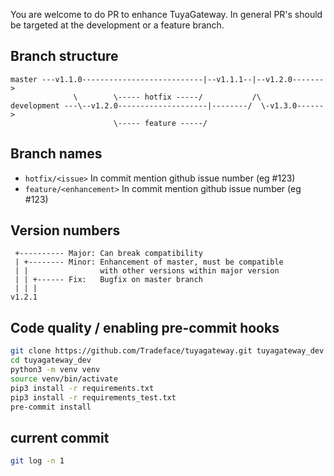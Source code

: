 You are welcome to do PR to enhance TuyaGateway. In general PR's should be targeted at the development or a feature branch.

Branch structure
----------------
```
master ---v1.1.0---------------------------|--v1.1.1--|--v1.2.0------->
              \        \----- hotfix -----/           /\
development ---\--v1.2.0--------------------|--------/  \-v1.3.0------>
                       \----- feature -----/
```

Branch names
-----------------
* `hotfix/<issue>`        In commit mention github issue number (eg #123)
* `feature/<enhancement>` In commit mention github issue number (eg #123)

Version numbers
-----------------
```
 +---------- Major: Can break compatibility
 | +-------- Minor: Enhancement of master, must be compatible 
 | |                with other versions within major version
 | | +------ Fix:   Bugfix on master branch
 | | |
v1.2.1
```


Code quality / enabling pre-commit hooks
-----------------
```bash
git clone https://github.com/Tradeface/tuyagateway.git tuyagateway_dev
cd tuyagateway_dev
python3 -m venv venv
source venv/bin/activate
pip3 install -r requirements.txt
pip3 install -r requirements_test.txt
pre-commit install
```

current commit
--------------
```bash
git log -n 1
```